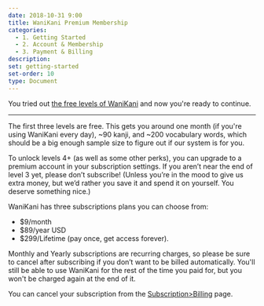 ```yaml
---
date: 2018-10-31 9:00
title: WaniKani Premium Membership
categories:
  - 1. Getting Started
  - 2. Account & Membership
  - 3. Payment & Billing
description:
set: getting-started
set-order: 10
type: Document
---
```


You tried out [the free levels of WaniKani](#) and now you're ready to continue.


---

The first three levels are free. This gets you around one month (if you're using WaniKani every day), ~90 kanji, and ~200 vocabulary words, which should be a big enough sample size to figure out if our system is for you.

To unlock levels 4+ (as well as some other perks), you can upgrade to a premium account in your subscription settings. If you aren’t near the end of level 3 yet, please don’t subscribe! (Unless you’re in the mood to give us extra money, but we’d rather you save it and spend it on yourself. You deserve something nice.)

WaniKani has three subscriptions plans you can choose from:

 + $9/month
 + $89/year USD
 + $299/Lifetime (pay once, get access forever).

 Monthly and Yearly subscriptions are recurring charges, so please be sure to cancel after subscribing if you don’t want to be billed automatically. You'll still be able to use WaniKani for the rest of the time you paid for, but you won't be charged again at the end of it.

 You can cancel your subscription from the [Subscription>Billing](https://www.wanikani.com/account/subscription/billing) page.
